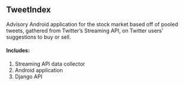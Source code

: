 ## TweetIndex ##

Advisory Android application for the stock market based off of pooled tweets, gathered from Twitter’s Streaming API, on Twitter users’ suggestions to buy or sell.

#### Includes: ####
1. Streaming API data collector
1. Android application
1. Django API
